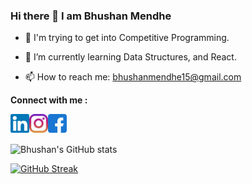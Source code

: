 ### Hi there 👋 I am Bhushan Mendhe

- 🔭 I'm trying to get into Competitive Programming.
- 🌱 I’m currently learning Data Structures, and React.

- 📫 How to reach me: bhushanmendhe15@gmail.com

**Connect with me :** 

<a href="https://www.linkedin.com/in/bhushan-mendhe-1027a1146/" target="_blank">
  <img align="left" alt="Arjun | LinkedIn" width="30px"  src="https://raw.githubusercontent.com/arjun-sudo/arjun-sudo/master/assets/linkedin.svg" />
</a>
<a href="https://www.instagram.com/bmendhe23/" target="_blank">
  <img align="left" alt="Arjun | Medium" width="30px" src="https://github.com/arjun-sudo/arjun-sudo/blob/master/assets/instagram.svg" />
</a>
<a href="https://www.facebook.com/bhushan.mendhe.3/" target="_blank">
  <img align="left" alt="Arjun | facebook" width="30px" src="https://github.com/arjun-sudo/arjun-sudo/blob/master/assets/facebook.svg" />
</a>
<br>
<br>

![Bhushan's GitHub stats](https://github-readme-stats.vercel.app/api?username=bmendhe23&show_icons=true&theme=buefy)
<!-- [![Top Langs](https://github-readme-stats.vercel.app/api/top-langs/?username=bmendhe23&layout=compact)](https://github.com/bmendhe/github-readme-stats) -->
[![GitHub Streak](http://github-readme-streak-stats.herokuapp.com?user=bmendhe23&theme=buefy&hide_border=false)](https://git.io/streak-stats)


